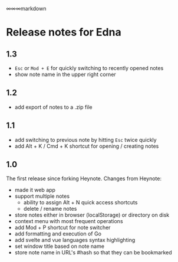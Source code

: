 
∞∞∞markdown
# Release notes for Edna

## 1.3

* `Esc` or `Mod + E` for quickly switching to recently opened notes
* show note name in the upper right corner

## 1.2

* add export of notes to a .zip file

## 1.1

* add switching to previous note by hitting `Esc` twice quickly
* add Alt + K / Cmd + K shortcut for opening / creating notes

## 1.0

The first release since forking Heynote. Changes from Heynote:

* made it web app
* support multiple notes
  * ability to assign Alt + N quick access shortcuts
  * delete / rename notes
* store notes either in browser (localStorage) or directory on disk
* context menu with most frequent operations
* add Mod + P shortcut for note switcher
* add formatting and execution of Go
* add svelte and vue languages syntax highlighting
* set window title based on note name
* store note name in URL's #hash so that they can be bookmarked
